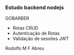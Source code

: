 ### Estudo backend nodejs

GOBARBER

- Rotas CRUD
- Autenticação de Rotas
- Validação de sessões JWT 


Rodolfo M F Abreu
